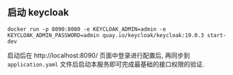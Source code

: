 ## 启动 keycloak

```
docker run -p 8090:8080 -e KEYCLOAK_ADMIN=admin -e KEYCLOAK_ADMIN_PASSWORD=admin quay.io/keycloak/keycloak:19.0.3 start-dev
```

启动后在 http://localhost:8090/ 页面中登录进行配置后, 再同步到 `application.yaml` 文件后启动本服务即可完成最基础的接口权限的验证.
